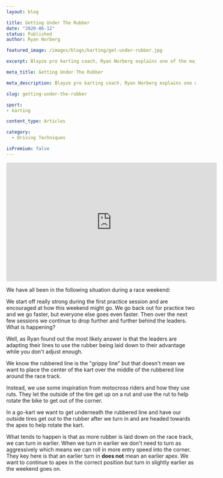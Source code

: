 ```yaml
---
layout: blog

title: Getting Under The Rubber
date: "2020-06-12"
status: Published
author: Ryan Norberg

featured_image: /images/blogs/karting/get-under-rubber.jpg

excerpt: Blayze pro karting coach, Ryan Norberg explains one of the major techniques that took him from the mid-pack to winning the biggest karting races in the U.S.  Join Ryan to find out why it is so important to get under the rubber on the race track.

meta_title: Getting Under The Rubber

meta_description: Blayze pro karting coach, Ryan Norberg explains one of the major techniques that took him from the mid-pack to winning the biggest karting races in the U.S.  Join Ryan to find out why it is so important to get under the rubber on the race track.

slug: getting-under-the-rubber

sport:
- karting

content_type: Articles

category:
  - Driving Techniques

isPremium: false
---
```




<iframe title="Blog iFrame" width="560" height="315" src="https://www.youtube.com/embed/CqfusSXm6hc" frameborder="0" allow="accelerometer; autoplay; encrypted-media; gyroscope; picture-in-picture" allowfullscreen></iframe>

We have all been in the following situation during a race weekend:



We start off really strong during the first practice session and are encouraged at how this weekend might go.  We go back out for practice two and we go faster, but everyone else goes even faster.  Then over the next few sessions we continue to drop further and further behind the leaders.  What is happening?




Well, as Ryan found out the most likely answer is that the leaders are adapting their lines to use the rubber being laid down to their advantage while you don't adjust enough.



We know the rubbered line is the "grippy line" but that doesn't mean we want to place the center of the kart over the middle of the rubbered line around the race track.




Instead, we use some inspiration from motocross riders and how they use ruts.  They let the outside of the tire get up on a rut and use the rut to help rotate the bike to get out of the corner.



In a go-kart we want to get underneath the rubbered line and have our outside tires get out to the rubber after we turn in and are headed towards the apex to help rotate the kart.



What tends to happen is that as more rubber is laid down on the race track, we can turn in earlier.  When we turn in earlier we don't need to turn as aggressively which means we can roll in more entry speed into the corner.  They key here is that an earlier turn in **does not** mean an earlier apex.  We want to continue to apex in the correct position but turn in slightly earlier as the weekend goes on.